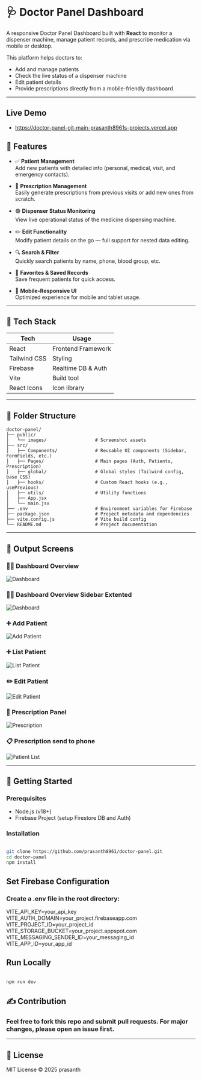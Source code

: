 # 🩺 Doctor Panel Dashboard

A responsive Doctor Panel Dashboard built with **React** to monitor a dispenser machine, manage patient records, and prescribe medication via mobile or desktop.

This platform helps doctors to:
- Add and manage patients
- Check the live status of a dispenser machine
- Edit patient details
- Provide prescriptions directly from a mobile-friendly dashboard

---

## Live Demo
- https://doctor-panel-git-main-prasanth8961s-projects.vercel.app

## 📱 Features

- ✅ **Patient Management**  
  Add new patients with detailed info (personal, medical, visit, and emergency contacts).

- 🧾 **Prescription Management**  
  Easily generate prescriptions from previous visits or add new ones from scratch.

- 🟢 **Dispenser Status Monitoring**  
  View live operational status of the medicine dispensing machine.

- ✏️ **Edit Functionality**  
  Modify patient details on the go — full support for nested data editing.

- 🔍 **Search & Filter**  
  Quickly search patients by name, phone, blood group, etc.

- 💾 **Favorites & Saved Records**  
  Save frequent patients for quick access.

- 📱 **Mobile-Responsive UI**  
  Optimized experience for mobile and tablet usage.

---

## 🧰 Tech Stack

| Tech        | Usage               |
|-------------|---------------------|
| React       | Frontend Framework  |
| Tailwind CSS| Styling             |
| Firebase    | Realtime DB & Auth  |
| Vite        | Build tool          |
| React Icons | Icon library        |

---

## 📁 Folder Structure

```plaintext
doctor-panel/
├── public/
│   └── images/                  # Screenshot assets
├── src/
│   ├── Components/              # Reusable UI components (Sidebar, FormFields, etc.)
│   ├── Pages/                   # Main pages (Auth, Patients, Prescription)
│   ├── global/                  # Global styles (Tailwind config, base CSS)
│   ├── hooks/                   # Custom React hooks (e.g., usePrevious)
│   ├── utils/                   # Utility functions
│   ├── App.jsx
│   └── main.jsx
├── .env                         # Environment variables for Firebase
├── package.json                 # Project metadata and dependencies
├── vite.config.js               # Vite build config
└── README.md                    # Project documentation

```

---


## 📸 Output Screens

### 🧑‍⚕️ Dashboard Overview
![Dashboard](./public/dashboard_0.png)

### 🧑‍⚕️ Dashboard Overview Sidebar Extented 
![Dashboard](./public/dashboard_1.png)

### ➕ Add Patient
![Add Patient](./public/newPatientForm.png)

### ➕ List Patient
![List Patient](./public/patientsInfo.png)

### ✏️ Edit Patient
![Edit Patient](./public/editPatient.png)

### 💊 Prescription Panel
![Prescription](./public/prescription.png)

### 📋 Prescription send to phone
![Patient List](./public/otpSend.png)

---

## 🚀 Getting Started

### Prerequisites

- Node.js (v18+)
- Firebase Project (setup Firestore DB and Auth)

### Installation

```bash

git clone https://github.com/prasanth8961/doctor-panel.git
cd doctor-panel
npm install

```

## Set Firebase Configuration

### Create a .env file in the root directory:

VITE_API_KEY=your_api_key
VITE_AUTH_DOMAIN=your_project.firebaseapp.com
VITE_PROJECT_ID=your_project_id
VITE_STORAGE_BUCKET=your_project.appspot.com
VITE_MESSAGING_SENDER_ID=your_messaging_id
VITE_APP_ID=your_app_id


## Run Locally

```bash

npm run dev

```

## ✍️ Contribution

### Feel free to fork this repo and submit pull requests. For major changes, please open an issue first.



---

## 📄 License

MIT License © 2025 prasanth
